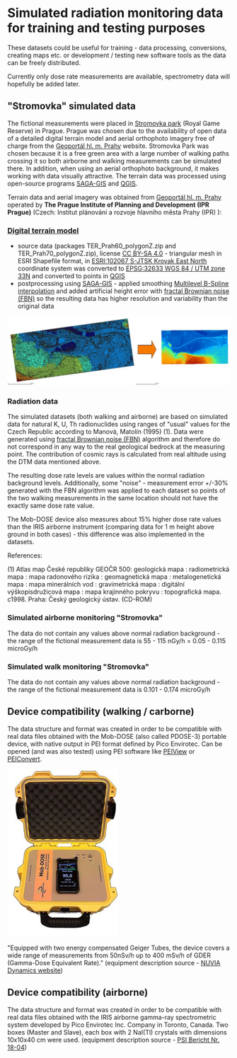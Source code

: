 # Simulated radiation monitoring data for training and testing purposes

These datasets could be useful for training - data processing, conversions, creating maps etc. or development / testing new software tools as the data can be freely distributed.

Currently only dose rate measurements are available, spectrometry data will hopefully be added later.

## "Stromovka" simulated data ##

The fictional measurements were placed in [Stromovka park](https://en.wikipedia.org/wiki/Uluru) (Royal Game Reserve) in Prague. Prague was chosen due to the availability of open data of a detailed digital terrain model and aerial orthophoto imagery free of charge from the [Geoportál hl. m. Prahy](https://www.geoportalpraha.cz/en) website. Stromovka Park was chosen because it is a free green area with a large number of walking paths crossing it so both airborne and walking measurements can be simulated there. In addition, when using an aerial orthophoto background, it makes working with data visually attractive.
The terrain data was processed using open-source programs [SAGA-GIS](https://saga-gis.sourceforge.io/en/index.html) and [QGIS](https://www.qgis.org/en/site/).

Terrain data and aerial imagery was obtained from [Geoportál hl. m. Prahy](https://www.geoportalpraha.cz/en) operated by
**The Prague Institute of Planning and Development (IPR Prague)** (Czech: Institut plánování a rozvoje hlavního města Prahy (IPR) ):

### [Digital terrain model](https://www.geoportalpraha.cz/en/data/opendata/6F72EDDF-CAA4-4243-8776-7006CB0B2521) ###
- source data (packages TER_Prah60_polygonZ.zip and TER_Prah70_polygonZ.zip), license [CC BY-SA 4.0](https://www.geoportalpraha.cz/en/licence-terms-opendata) - triangular mesh in ESRI Shapefile format, in [ESRI:102067 S-JTSK Krovak East North](https://epsg.io/102067) coordinate system was converted to 
[EPSG:32633  WGS 84 / UTM zone 33N](https://epsg.io/32633) and converted to points in [QGIS](https://www.qgis.org/en/site/)
- postprocessing using [SAGA-GIS](https://saga-gis.sourceforge.io/en/index.html) - applied smoothing [Multilevel B-Spline interpolation](https://saga-gis.sourceforge.io/saga_tool_doc/7.9.0/grid_spline_4.html) and added artificial height error with [fractal Brownian noise (FBN)](https://saga-gis.sourceforge.io/saga_tool_doc/7.9.0/grid_calculus_17.html) so the resulting data has higher resolution and variability than the original data

![DTM processing](img/DTM_processing.jpg?raw=true "DTM processing")

### Radiation data

The simulated datasets (both walking and airborne) are based on simulated data for natural K, U, Th radionuclides using ranges of "usual" values for the Czech Republic according to Manová, Matolín (1995) (1). Data were generated using [fractal Brownian noise (FBN)](https://saga-gis.sourceforge.io/saga_tool_doc/7.9.0/grid_calculus_17.html) algorithm and therefore do not correspond in any way to the real geological bedrock at the measuring point. The contribution of cosmic rays is calculated from real altitude using the DTM data mentioned above.

The resulting dose rate levels are values within the normal radiation background levels. Additionally, some "noise" - measurement error +/-30% generated with the FBN algorithm was applied to each dataset so points of the two walking measurements in the same location should not have the exactly same dose rate value.

The Mob-DOSE device also measures about 15% higher dose rate values than the IRIS airborne instrument (comparing data for 1 m height above ground in both cases) - this difference was also implemented in the datasets.

References:

(1) Atlas map České republiky GEOČR 500: geologická mapa : radiometrická mapa : mapa radonového rizika : geomagnetická mapa : metalogenetická mapa : mapa minerálních vod : gravimetrická mapa : digitální výškopisdružicová mapa : mapa krajinného pokryvu : topografická mapa. c1998. Praha: Český geologický ústav. (CD-ROM)



### Simulated airborne monitoring "Stromovka" ###

The data do not contain any values above normal radiation background - the range of the fictional measurement data is 55 - 115 nGy/h = 0.05 - 0.115 microGy/h

### Simulated walk monitoring "Stromovka" ###

The data do not contain any values above normal radiation background - the range of the fictional measurement data is 0.101 - 0.174 microGy/h


## Device compatibility (walking / carborne) ##

The data structure and format was created in order to be compatible with real data files obtained with the Mob-DOSE (also called PDOSE-3) portable device, with native output in PEI format defined by Pico Envirotec. Can be opened (and was also tested) using PEI software like [PEIView](http://picoenvirotec.com/enviro/peiview/) or [PEIConvert](http://picoenvirotec.com/enviro/peiconvert/).

![Mob-DOSE device](img/mobdose.jpg?raw=true "Mob-DOSE device")

"Equipped with two energy compensated Geiger Tubes, the device covers a wide range of measurements from 50nSv/h up to 400 mSv/h of GDER (Gamma-Dose Equivalent Rate)." (equipment description source -  [NUVIA Dynamics website](http://picoenvirotec.com/enviro/pdose-3/))


## Device compatibility (airborne) ##

The data structure and format was created in order to be compatible with real data files obtained with the IRIS airborne gamma-ray spectrometric system developed by Pico Envirotec Inc. Company in Toronto, Canada. Two boxes (Master and Slave), each box with 2 NaI(Tl) crystals with dimensions 10x10x40 cm were used. (equipment description source -  [PSI Bericht Nr. 18-04](https://www.researchgate.net/publication/330482739_International_Intercomparison_Exercise_of_Airborne_Gamma-Spectrometric_Systems_of_the_Czech_Republic_France_Germany_and_Switzerland_in_the_Framework_of_the_Swiss_Exercise_ARM17))

